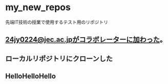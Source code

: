 # my_new_repos
先端IT技術の授業で使用するテスト用のリポジトリ

## 24jy0224@jec.ac.jpがコラボレーターに加わった。
## ローカルリポジトリにクローンした

## HelloHelloHello